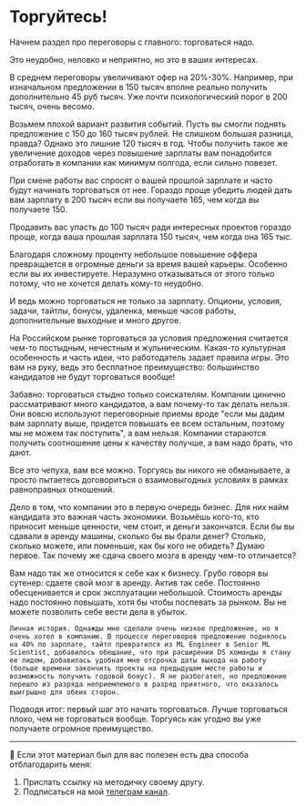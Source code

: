 # Торгуйтесь!

Начнем раздел про переговоры с главного: торговаться надо.

Это неудобно, неловко и неприятно, но это в ваших интересах. 

В среднем переговоры увеличивают офер на 20%-30%. Например, при изначальном предложении в 150 тысяч вполне реально получить дополнительно 45 руб тысяч. Уже почти психологический порог в 200 тысяч, очень весомо. 

Возьмем плохой вариант развития событий. Пусть вы смогли поднять предложение с 150 до 160 тысяч рублей. Не слишком большая разница, правда? Однако это лишние 120 тысяч в год. Чтобы получить такое же увеличение доходов через повышение зарплаты вам понадобится отработать в компании как минимум полгода, если сильно повезет. 

При смене работы вас спросят о вашей прошлой зарплате и часто будут начинать торговаться от нее. Гораздо проще убедить людей дать вам зарплату в 200 тысяч если вы получаете 165, чем когда вы получаете 150. 

Продавить вас упасть до 100 тысяч ради интересных проектов гораздо проще, когда ваша прошлая зарплата 150 тысяч, чем когда она 165 тыс. 

Благодаря сложному проценту небольшое повышение оффера превращается в огромные деньги за время вашей карьеры. Особенно если вы их инвестируете. Неразумно отказываться от этого только потому, что не хочется делать кому-то неудобно.

И ведь можно торговаться не только за зарплату. Опционы, условия, задачи, тайтлы, бонусы, удаленка, меньше часов работы, дополнительные выходные и много другое.

На Российском рынке торговаться за условия предложения считается чем-то постыдным, нечестным и жульническим. Какая-то культурная особенность и часть идеи, что работодатель задает правила игры. Это вам на руку, ведь это бесплатное преимущество: большинство кандидатов не будут торговаться вообще! 

Забавно: торговаться стыдно только соискателям. Компании цинично рассматривают много кандидатов, а вам почему-то так делать нельзя. Они вовсю используют переговорные приемы вроде "если мы дадим вам зарплату выше, придется повышать ее всем остальным, поэтому мы не можем так поступить", а вам нельзя. Компании стараются получить соотношение цены к качеству получше, а вам надо брать, что дают. 

Все это чепуха, вам все можно. Торгуясь вы никого не обманываете, а просто пытаетесь договориться о взаимовыгодных условиях в рамках равноправных отношений. 

Дело в том, что компании это в первую очередь бизнес. Для них найм кандидата это важная часть экономики. Возьмёшь кого-то, кто приносит меньше ценности, чем стоит, и деньги закончатся. Если бы вы сдавали в аренду машины, сколько бы вы брали денег? Столько, сколько можете, или поменьше, как бы кого не обидеть? Думаю первое. Так почему же сдача своего мозга в аренду чем-то отличается?

Вам надо так же относится к себе как к бизнесу. Грубо говоря вы сутенер: сдаете свой мозг в аренду. Актив так себе. Постоянно обесценивается и срок эксплуатации небольшой. Стоимость аренды надо постоянно повышать, хотя бы чтобы поспевать за рынком. Вы не можете позволить себе вести дела в убыток.

```{note}
Личная история. Однажды мне сделали очень низкое предложение, но я очень хотел в компанию. В процессе переговоров предложение поднялось на 40% по зарплате, тайтл превратился из ML Engineer в Senior ML Scientist, добавилось обещание, что при расширении DS команды я стану ее лидом, добавилась удобная мне отсрочка даты выхода на работу (больше времени закончить проекты на предыдущем месте работы и возможность получить годовой бонус). Я не разбогател, но предложение перешло из разряда неприемлемого в разряд приятного, что оказалось выигрышно для обеих сторон.
```

Подводя итог: первый шаг это начать торговаться. Лучше торговаться плохо, чем не торговаться вообще. Торгуясь как угодно вы уже получаете огромное преимущество.

---

🤗 Если этот материал был для вас полезен есть два способа отблагодарить меня:
1. Прислать ссылку на методичку своему другу.
2. Подписаться на мой [телеграм канал](https://t.me/boris_again).
